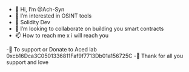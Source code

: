 - 👋 Hi, I’m @Ach-Syn
- 👀 I’m interested in OSINT tools
- 🌱 Solidity Dev
- 💞️ I’m looking to collaborate on building you smart contracts 
- 📫 How to reach me x i will reach you

-🫴 To support or Donate to Aced lab
0xcb16Dca3C0501336811Faf9f7713Db01a156725C
-🙏 Thank for all you support and love
<!---
Ach-Syn/Ach-Syn is a ✨ special ✨ repository because its `README.md` (this file) appears on your GitHub profile.
You can click the Preview link to take a look at your changes.
--->
